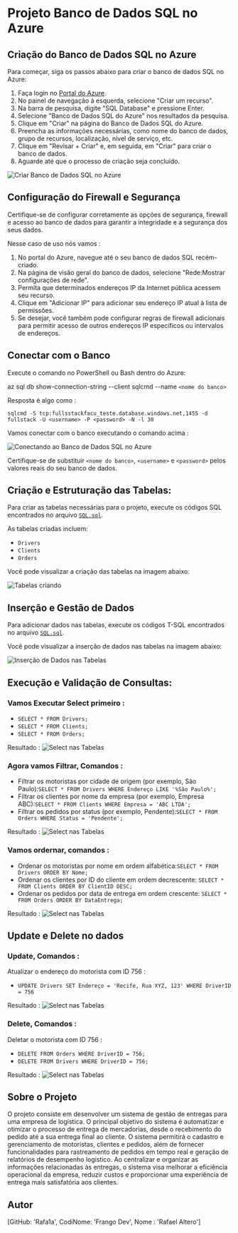 # Projeto Banco de Dados SQL no Azure

## Criação do Banco de Dados SQL no Azure

Para começar, siga os passos abaixo para criar o banco de dados SQL no Azure:

1. Faça login no [Portal do Azure](https://portal.azure.com/).
2. No painel de navegação à esquerda, selecione "Criar um recurso".
3. Na barra de pesquisa, digite "SQL Database" e pressione Enter.
4. Selecione "Banco de Dados SQL do Azure" nos resultados da pesquisa.
5. Clique em "Criar" na página do Banco de Dados SQL do Azure.
6. Preencha as informações necessárias, como nome do banco de dados, grupo de recursos, localização, nível de serviço, etc.
7. Clique em "Revisar + Criar" e, em seguida, em "Criar" para criar o banco de dados.
8. Aguarde até que o processo de criação seja concluído.

![Criar Banco de Dados SQL no Azure](image/bancodedados_criacao.png)

## Configuração do Firewall e Segurança

Certifique-se de configurar corretamente as opções de segurança, firewall e acesso ao banco de dados para garantir a integridade e a segurança dos seus dados.

Nesse caso de uso nós vamos : 

1. No portal do Azure, navegue até o seu banco de dados SQL recém-criado.
2. Na página de visão geral do banco de dados, selecione "Rede:Mostrar configurações de rede".
3. Permita que determinados endereços IP da Internet pública acessem seu recurso.
4. Clique em "Adicionar IP" para adicionar seu endereço IP atual à lista de permissões.
5. Se desejar, você também pode configurar regras de firewall adicionais para permitir acesso de outros endereços IP específicos ou intervalos de endereços.

## Conectar com o Banco

Execute o comando no PowerShell ou Bash dentro do Azure:

az sql db show-connection-string --client sqlcmd --name `<nome do banco>`

Resposta é algo como : 

`sqlcmd -S tcp:fullsstackfacu_teste.database.windows.net,1455 -d fullstack -U <username> -P <password> -N -l 30`

Vamos conectar com o banco executando o comando acima :

![Conectando ao Banco de Dados SQL no Azure](image/conectando_banco.sql.png)

Certifique-se de substituir `<nome do banco>`, `<username>` e `<password>` pelos valores reais do seu banco de dados.

## Criação e Estruturação das Tabelas:

Para criar as tabelas necessárias para o projeto, execute os códigos SQL encontrados no arquivo [`SQL.sql`](SQL.sql).

As tabelas criadas incluem:

- `Drivers`
- `Clients`
- `Orders`

Você pode visualizar a criação das tabelas na imagem abaixo:

![Tabelas criando](image/Create_table.png)

## Inserção e Gestão de Dados

Para adicionar dados nas tabelas, execute os códigos T-SQL encontrados no arquivo [`SQL.sql`](SQL.sql).

Você pode visualizar a inserção de dados nas tabelas na imagem abaixo:

![Inserção de Dados nas Tabelas](image/INSERT_tabelas.png)

## Execução e Validação de Consultas:

### Vamos Executar Select primeiro : 

- `SELECT * FROM Drivers;`
- `SELECT * FROM Clients;`
- `SELECT * FROM Orders;`

Resultado : ![Select nas Tabelas](image/Select.png)

### Agora vamos Filtrar, Comandos : 

- Filtrar os motoristas por cidade de origem (por exemplo, São Paulo):`SELECT * FROM Drivers WHERE Endereço LIKE '%São Paulo%';`
- Filtrar os clientes por nome da empresa (por exemplo, Empresa ABC):`SELECT * FROM Clients WHERE Empresa = 'ABC LTDA';`
- Filtrar os pedidos por status (por exemplo, Pendente):`SELECT * FROM Orders WHERE Status = 'Pendente';`

Resultado : ![Select nas Tabelas](image/Filtros.png) 

### Vamos ordernar, comandos : 

- Ordenar os motoristas por nome em ordem alfabética:`SELECT * FROM Drivers ORDER BY Nome;`
- Ordenar os clientes por ID do cliente em ordem decrescente: `SELECT * FROM Clients ORDER BY ClientID DESC;`
- Ordenar os pedidos por data de entrega em ordem crescente: `SELECT * FROM Orders ORDER BY DataEntrega;`
  
Resultado : ![Select nas Tabelas](image/ORDEM.png)

## Update e Delete no dados 

### Update, Comandos : 

 Atualizar o endereço do motorista com ID 756 : 
- `UPDATE Drivers SET Endereço = 'Recife, Rua XYZ, 123' WHERE DriverID = 756`
  
Resultado : ![Select nas Tabelas](image/UPDATE.png)

### Delete, Comandos : 

 Deletar o motorista com ID 756 :
- `DELETE FROM Orders WHERE DriverID = 756;`
- `DELETE FROM Drivers WHERE DriverID = 756;`

Resultado : ![Select nas Tabelas](image/Delete.png)

## Sobre o Projeto

O projeto consiste em desenvolver um sistema de gestão de entregas para uma empresa de logística. O principal objetivo do sistema é automatizar e otimizar o processo de entrega de mercadorias, desde o recebimento do pedido até a sua entrega final ao cliente. O sistema permitirá o cadastro e gerenciamento de motoristas, clientes e pedidos, além de fornecer funcionalidades para rastreamento de pedidos em tempo real e geração de relatórios de desempenho logístico. Ao centralizar e organizar as informações relacionadas às entregas, o sistema visa melhorar a eficiência operacional da empresa, reduzir custos e proporcionar uma experiência de entrega mais satisfatória aos clientes.

## Autor

[GitHub: 'Rafa1a', CodiNome: 'Frango Dev', Nome : 'Rafael Altero']

